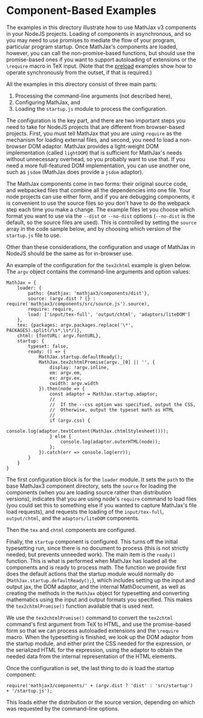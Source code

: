 # Component-Based Examples

The examples in this directory illustrate how to use MathJax v3 components in your NodeJS projects.  Loading of components in asynchronous, and so you may need to use promises to mediate the flow of your program, particular program startup.  Once MathJax's components are loaded, however, you can call the non-promise-based functions, but should use the promise-based ones if you want to support autoloading of extensions or the `\require` macro in TeX input.  (Note that the [preload](../preload/README.md) examples show how to operate synchronously from the outset, if that is required.)

All the examples in this directory consist of three main parts:

1. Processing the command-line arguments (not described here),
2. Configuring MathJax, and
3. Loading the `startup.js` module to process the configuration.

The configuration is the key part, and there are two important steps you need to take for NodeJS projects that are different from browser-based projects.  First, you must tell MathJax that you are using `require` as the mechanism for loading external files, and second, you need to load a non-browser DOM adaptor.  MathJax provides a light-weight DOM implementation (called `lightDOM`) that is sufficient for MathJax's needs without unnecessary overhead, so you probably want to use that.  If you need a more full-featured DOM implementation, you can use another one, such as `jsdom` (MathJax does provide a `jsdom` adaptor).

The MathJax components come in two forms:  their original source code, and webpacked files that combine all the dependencies into one file.  Your node projects can use either form, and if you are debugging components, it is convenient to use the source files so you don't have to do the webpack step each time you make a change.  The example files let you choose which format you want to use via the `--dist` or `--no-dist` options (`--no-dist` is the default, so the source files are used).  This is controlled by setting the `source` array in the code sample below, and by choosing which version of the `startup.js` file to use.

Other than these considerations, the configuration and usage of MathJax in NodeJS should be the same as for in-browser use.

An example of the configuration for the `tex2chtml` example is given below.  The `argv` object contains the command-line arguments and option values:

```
MathJax = {
    loader: {
        paths: {mathjax: 'mathjax3/components/dist'},
        source: (argv.dist ? {} : require('mathjax3/components/src/source.js').source),
        require: require,
        load: ['input/tex-full', 'output/chtml', 'adaptors/liteDOM']
    },
    tex: {packages: argv.packages.replace('\*', PACKAGES).split(/\s*,\s*/)},
    chtml: {fontURL: argv.fontURL},
    startup: {
        typeset: false,
        ready: () => {
            MathJax.startup.defaultReady();
            MathJax.tex2chtmlPromise(argv._[0] || '', {
                display: !argv.inline,
                em: argv.em,
                ex: argv.ex,
                cwidth: argv.width
            }).then(node => {
                const adaptor = MathJax.startup.adaptor;
                //
                //  If the --css option was specified, output the CSS,
                //  Otherwise, output the typeset math as HTML
                //
                if (argv.css) {
                    console.log(adaptor.textContent(MathJax.chtmlStylesheet()));
                } else {
                    console.log(adaptor.outerHTML(node));
                };
            }).catch(err => console.log(err));
        }
    }
}
```

The first configuration block is for the `loader` module.  It sets the `path` to the base MathJax3 component directory, sets the `source` for loading the components (when you are loading source rather than distribution versions), indicates that you are using node's `require` command to load files (you could set this to something else if you wanted to capture MathJax's file load requests), and requests the loading of the `input/tex-full`, `output/chtml`, and the `adaptors/liteDOM` components.

Then the `tex` and `chtml` components are configured.

Finally, the `startup` component is configured.  This turns off the initial typesetting run, since there is no document to process (this is not strictly needed, but prevents unneeded work).  The main item is the `ready()` function.  This is what is performed when MathJax has loaded all the components and is ready to process math.  The function we provide first does the default actions that the startup module would normally do (`MathJax.startup.defaultReady();`), which includes setting up the input and output jax, the DOM adaptor, and the internal MathDocument, as well as creating the methods in the `MathJax` object for typesetting and converting mathematics using the input and output formats you specified.  This makes the `tex2chtmlPromise()` function available that is used next.

We use the `tex2chtmlPromise()` command to convert the `tex2chtml` command's first argument from TeX to HTML, and use the promise-based form so that we can process autoloaded extensions and the `\require` macro.  When the typesetting is finished, we look up the DOM adaptor from the startup module, and either print the CSS needed for the expression, or the serialized HTML for the expression, using the adaptor to obtain the needed data from the internal representation of the HTML elements.

Once the configuration is set, the last thing to do is load the startup component:

    require('mathjax3/components/' + (argv.dist ? 'dist' : 'src/startup') + '/startup.js');

This loads either the distribution or the source version, depending on which was requested by the command-line options.
